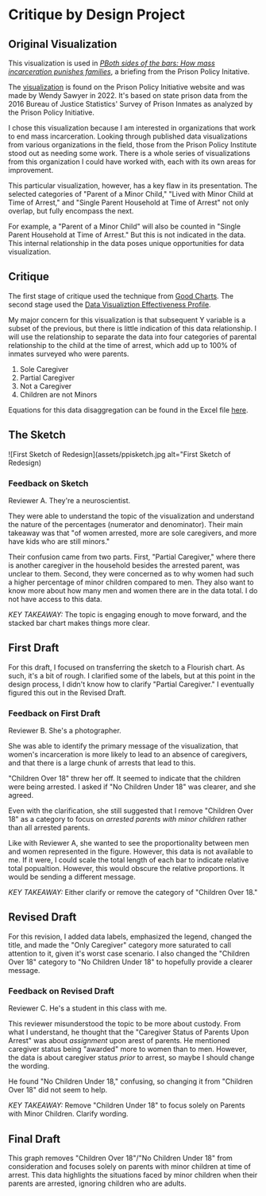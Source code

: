 # Critique by Design Project

<div class="flourish-embed flourish-chart" data-src="visualisation/11835908"><script src="https://public.flourish.studio/resources/embed.js"></script></div>

<div class="flourish-embed" data-src="story/1746189"><script src="https://public.flourish.studio/resources/embed.js"></script></div>

## Original  Visualization
This visualization is used in  *[PBoth sides of the bars: How mass incarceration punishes families](https://www.prisonpolicy.org/blog/2022/08/11/parental_incarceration/)*, a briefing from the Prison Policy Initative.

The [visualization](https://www.prisonpolicy.org/graphs/spi_family_separation_sex.html) is found on the Prison Policy Initiative website and was made by Wendy Sawyer in 2022. It's based on state prison data from the 2016 Bureau of Justice Statistics' Survey of Prison Inmates as analyzed by the Prison Policy Initiative.

I chose this visualization because I am interested in organizations that work to end mass incarceration. Looking through published data visualizations from various organizations in the field, those from the Prison Policy Institute stood out as needing some work. There is a whole series of visualizations from this organization I could have worked with, each with its own areas for improvement. 

This particular visualization, however, has a key flaw in its presentation. The selected categories of "Parent of a Minor Child," "Lived with Minor Child at Time of Arrest," and "Single Parent Household at Time of Arrest" not only overlap, but fully encompass the next. 

For example, a "Parent of a Minor Child" will also be counted in "Single Parent Household at Time of Arrest." But this is not indicated in the data. This internal relationship in the data poses unique opportunities for data visualization.

## Critique 
The first stage of critique used the technique from [Good Charts](https://docs.google.com/spreadsheets/d/1NJC62tJaYt402543EbG_gNnxd9ZIaAl2qgJeVa-J-0Q/edit?usp=sharing). The second stage used the [Data Visualiztion Effectiveness Profile](https://github.com/ruesellers/datastories/blob/main/Data%20Visualization%20Effectiveness%20Profile.pdf).

My major concern for this visualization is that subsequent Y variable is a subset of the previous, but there is little indication of this data relationship. I will use the relationship to separate the data into four categories of parental relationship to the child at the time of arrest, which add up to 100% of inmates surveyed who were parents.
1. Sole Caregiver
2. Partial Caregiver
3. Not a Caregiver
4. Children are not Minors

Equations for this data disaggregation can be found in the Excel file [here](https://github.com/ruesellers/datastories/raw/main/DATAFORDESIGNCRITIQUE.xlsx).

## The Sketch

![First Sketch of Redesign](assets/ppisketch.jpg alt="First Sketch of Redesign)

### Feedback on Sketch
Reviewer A. They're a neuroscientist.

They were able to understand the topic of the visualization and understand the nature of the percentages (numerator and denominator). Their main takeaway was that "of women arrested, more are sole caregivers, and more have kids who are still minors."

Their confusion came from two parts. First, "Partial Caregiver," where there is another caregiver in the household besides the arrested parent, was unclear to them. Second, they were concerned as to why women had such a higher percentage of minor children compared to men. They also want to know more about how many men and women there are in the data total. I do not have access to this data.

*KEY TAKEAWAY:* The topic is engaging enough to move forward, and the stacked bar chart makes things more clear.

## First Draft
For this draft, I focused on transferring the sketch to a Flourish chart. As such, it's a bit of rough. I clarified some of the labels, but at this point in the design process, I didn't know how to clarify "Partial Caregiver." I eventually figured this out in the Revised Draft. 

<div class="flourish-embed flourish-chart" data-src="visualisation/11833558"><script src="https://public.flourish.studio/resources/embed.js"></script></div>

### Feedback on First Draft
Reviewer B. She's a photographer.

She was able to identify the primary message of the visualization, that women's incarceration is more likely to lead to an absence of caregivers, and that there is a large chunk of arrests that lead to this.

"Children Over 18" threw her off. It seemed to indicate that the children were being arrested. I asked if "No Children Under 18" was clearer, and she agreed.

Even with the clarification, she still suggested that I remove "Children Over 18" as a category to focus on *arrested parents with minor children* rather than all arrested parents.

Like with Reviewer A, she wanted to see the proportionality between men and women represented in the figure. However, this data is not available to me. If it were, I could scale the total length of each bar to indicate relative total popualtion. However, this would obscure the relative proportions. It would be sending a different message.

*KEY TAKEAWAY:* Either clarify or remove the category of "Children Over 18."

## Revised Draft
For this revision, I added data labels, emphasized the legend, changed the title, and made the "Only Caregiver" category more saturated to call attention to it, given it's worst case scenario. I also changed the "Children Over 18" category to "No Children Under 18" to hopefully provide a clearer message.

<div class="flourish-embed flourish-chart" data-src="visualisation/11833797"><script src="https://public.flourish.studio/resources/embed.js"></script></div>

### Feedback on Revised Draft
Reviewer C. He's a student in this class with me.

This reviewer misunderstood the topic to be more about custody. From what I understand, he thought that the "Caregiver Status of Parents Upon Arrest" was about *assignment* upon arest of parents. He mentioned caregiver status being "awarded" more to women than to men. However, the data is about caregiver status *prior* to arrest, so maybe I should change the wording.

He found "No Children Under 18," confusing, so changing it from "Children Over 18" did not seem to help. 

*KEY TAKEAWAY:* Remove "Children Under 18" to focus solely on Parents with Minor Children. Clarify wording.


## Final  Draft 
This graph removes "Children Over 18"/"No Children Under 18" from consideration and focuses solely on parents with minor children at time of arrest. This data highlights the situations faced by minor children when their parents are arrested, ignoring children who are adults.

<div class="flourish-embed flourish-chart" data-src="visualisation/11834166"><script src="https://public.flourish.studio/resources/embed.js"></script></div>
